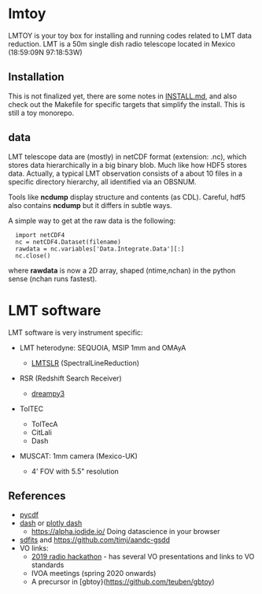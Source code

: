 # lmtoy

LMTOY is your toy box for installing and running codes related to LMT data reduction. LMT is a 50m
single dish radio telescope located in Mexico (18:59:09N 97:18:53W)

## Installation

This is not finalized yet, there are some notes in [INSTALL.md](INSTALL.md), and also check out the
Makefile for specific targets that simplify the install. This is still a toy monorepo.

## data

LMT telescope data are (mostly) in netCDF format (extension: .nc), which stores
data hierarchically in a big binary blob. Much like how HDF5 stores
data. Actually, a typical LMT observation consists of a about 10 files
in a specific directory hierarchy, all identified via an OBSNUM.

Tools like **ncdump** display structure and contents (as
CDL). Careful, hdf5 also contains **ncdump** but it differs in subtle
ways.

A simple way to get at the raw data is the following:

      import netCDF4
      nc = netCDF4.Dataset(filename)
      rawdata = nc.variables['Data.Integrate.Data'][:]
      nc.close()

where **rawdata** is now a 2D array, shaped (ntime,nchan) in the python sense (nchan runs fastest).


# LMT software

LMT software is very instrument specific:


* LMT heterodyne: SEQUOIA, MSIP 1mm and OMAyA
  * [LMTSLR](https://github.com/lmt-heterodyne/SpectralLineReduction)   (SpectralLineReduction)  

* RSR (Redshift Search Receiver)
  * [dreampy3](https://github.com/lmt-heterodyne/dreampy3)

* TolTEC
  * TolTecA
  * CitLali
  * Dash

* MUSCAT: 1mm camera (Mexico-UK)
  *  4' FOV with 5.5" resolution


## References

* [pycdf](http://pysclint.sourceforge.net/pycdf)
* [dash](https://dash.plotly.com/) or [plotly dash](https://plotly.com/dash/)
  *  https://alpha.iodide.io/      Doing datascience in your browser
* [sdfits](https://fits.gsfc.nasa.gov/registry/sdfits.html) and https://github.com/timj/aandc-gsdd
* VO links:
  * [2019 radio hackathon](https://www.asterics2020.eu/dokuwiki/doku.php?id=open:wp4:wp4techforum5:radiointhevo) - has several VO presentations and links to VO standards
  * IVOA meetings (spring 2020 onwards)
  * A precursor in [gbtoy}(https://github.com/teuben/gbtoy)

